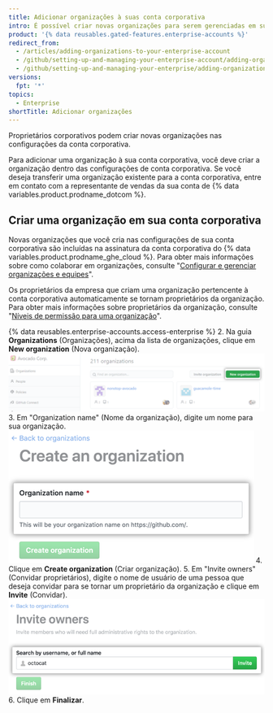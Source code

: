 ```yaml
---
title: Adicionar organizações à suas conta corporativa
intro: É possível criar novas organizações para serem gerenciadas em sua conta corporativa.
product: '{% data reusables.gated-features.enterprise-accounts %}'
redirect_from:
  - /articles/adding-organizations-to-your-enterprise-account
  - /github/setting-up-and-managing-your-enterprise-account/adding-organizations-to-your-enterprise-account
  - /github/setting-up-and-managing-your-enterprise/adding-organizations-to-your-enterprise-account
versions:
  fpt: '*'
topics:
  - Enterprise
shortTitle: Adicionar organizações
---
```


Proprietários corporativos podem criar novas organizações nas configurações da conta corporativa.

Para adicionar uma organização à sua conta corporativa, você deve criar a organização dentro das configurações de conta corporativa. Se você deseja transferir uma organização existente para a conta corporativa, entre em contato com a representante de vendas da sua conta de {% data variables.product.prodname_dotcom %}.

## Criar uma organização em sua conta corporativa

Novas organizações que você cria nas configurações de sua conta corporativa são incluídas na assinatura da conta corporativa do {% data variables.product.prodname_ghe_cloud %}. Para obter mais informações sobre como colaborar em organizações, consulte "[Configurar e gerenciar organizações e equipes](/categories/setting-up-and-managing-organizations-and-teams)".

Os proprietários da empresa que criam uma organização pertencente à conta corporativa automaticamente se tornam proprietários da organização. Para obter mais informações sobre proprietários da organização, consulte "[Níveis de permissão para uma organização](/articles/permission-levels-for-an-organization)".

{% data reusables.enterprise-accounts.access-enterprise %}
2. Na guia **Organizations** (Organizações), acima da lista de organizações, clique em **New organization** (Nova organização). ![Botão New organization (Nova organização)](/assets/images/help/business-accounts/enterprise-account-add-org.png)
3. Em "Organization name" (Nome da organização), digite um nome para sua organização. ![Campo para digitar o nome da nova organização](/assets/images/help/business-accounts/new-organization-name-field.png)
4. Clique em **Create organization** (Criar organização).
5. Em "Invite owners" (Convidar proprietários), digite o nome de usuário de uma pessoa que deseja convidar para se tornar um proprietário da organização e clique em **Invite** (Convidar). ![Campo de pesquisa do proprietário da organização e botão Invite (Convidar)](/assets/images/help/business-accounts/invite-org-owner.png)
6. Clique em **Finalizar**.
